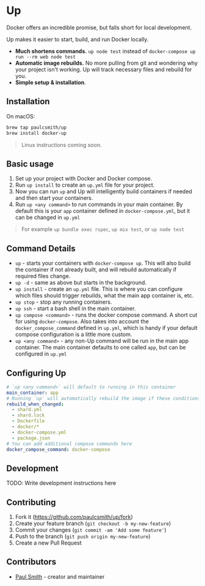 # Up

Docker offers an incredible promise, but falls short for local development.

Up makes it easier to start, build, and run Docker locally.

* **Much shortens commands.** `up node test` instead of
  `docker-compose up run --rm web node test`
* **Automatic image rebuilds.** No more pulling from git and wondering why your
  project isn't working. Up will track necessary files and rebuild for you.
* **Simple setup & installation**.

## Installation

On macOS:

```bash
brew tap paulcsmith/up
brew install docker-up
```

> Linux instructions coming soon.

## Basic usage

1. Set up your project with Docker and Docker compose.
1. Run `up install` to create an `up.yml` file for your project.
1. Now you can run `up` and Up will intelligently build containers if needed and then
   start your containers.
1. Run `up <any command>` to run commands in your main container. By default
   this is your `app` container defined in `docker-compose.yml`, but it can be changed in `up.yml`

> For example `up bundle exec rspec`, `up mix test`, or `up node test`

## Command Details

* `up` - starts your containers with `docker-compose up`. This will also build
  the container if not already built, and will rebuild automatically if required
  files change.
* `up -d` - same as above but starts in the background.
* `up install` - create an `up.yml` file. This is where you can configure which
  files should trigger rebuilds, what the main app container is, etc.
* `up stop` - stop any running containers.
* `up ssh` - start a bash shell in the main container.
* `up compose <command>` - runs the docker compose command. A short cut for using `docker-compose`. Also takes into account 
  the `docker_compose_command` defined in `up.yml`, which is handy if your default compose configuration is a little more 
  custom.
* `up <any command>` - any non-Up command will be run in the main app
  container. The main container defaults to one called `app`, but can be
  configured in `up.yml`

## Configuring Up

```yml
# `up <any command>` will default to running in this container
main_container: app
# Running `up` will automatically rebuild the image if these conditions are met
rebuild_when_changed:
  - shard.yml
  - shard.lock
  - Dockerfile
  - docker/*
  - docker-compose.yml
  - package.json
# You can add additional compose commands here
docker_compose_command: docker-compose
```

## Development

TODO: Write development instructions here

## Contributing

1. Fork it (<https://github.com/paulcsmith/up/fork>)
2. Create your feature branch (`git checkout -b my-new-feature`)
3. Commit your changes (`git commit -am 'Add some feature'`)
4. Push to the branch (`git push origin my-new-feature`)
5. Create a new Pull Request

## Contributors

- [Paul Smith](https://github.com/paulcsmith) - creator and maintainer
